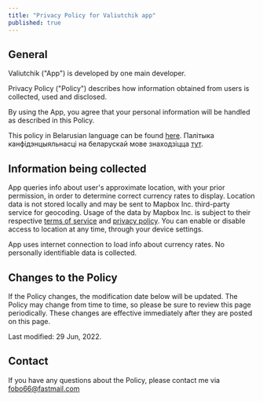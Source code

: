 ```yaml
---
title: "Privacy Policy for Valiutchik app"
published: true
---
```


## General

Valiutchik ("App") is developed by one main developer.

Privacy Policy ("Policy") describes how information obtained from users is collected, used and disclosed.

By using the App, you agree that your personal information will be handled as described in this Policy.

This policy in Belarusian language can be found [here](2022-06-29-valiutchik-privacy-policy-ru.md). Палітыка канфідэнцыяльнасці на беларускай мове знаходзіцца [тут](2022-06-29-valiutchik-privacy-policy-by.md).

## Information being collected

App queries info about user's approximate location, with your prior permission, in order to determine correct currency rates to display. Location data is not stored locally and may be sent to Mapbox Inc. third-party service for geocoding. Usage of the data by Mapbox Inc. is subject to their respective [terms of service](https://www.mapbox.com/legal/tos) and [privacy policy](https://www.mapbox.com/legal/privacy). You can enable or disable access to location at any time, through your device settings.

App uses internet connection to load info about currency rates. No personally identifiable data is collected.

## Changes to the Policy

If the Policy changes, the modification date below will be updated. The Policy may change from time to time, so please be sure to review this page periodically. These changes are effective immediately after they are posted on this page.

Last modified: 29 Jun, 2022.

## Contact

If you have any questions about the Policy, please contact me via fobo66@fastmail.com
